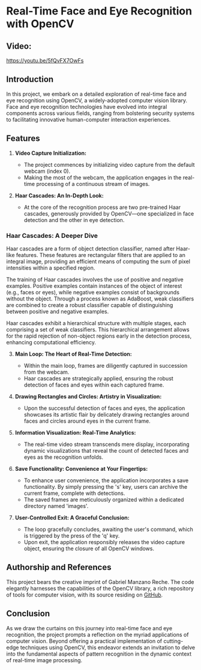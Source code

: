 # Real-Time Face and Eye Recognition with OpenCV

## Video:
https://youtu.be/5fQvFX7OwFs

## Introduction

In this project, we embark on a detailed exploration of real-time face and eye recognition using OpenCV, a widely-adopted computer vision library. Face and eye recognition technologies have evolved into integral components across various fields, ranging from bolstering security systems to facilitating innovative human-computer interaction experiences.

## Features

1. **Video Capture Initialization:**
   - The project commences by initializing video capture from the default webcam (index 0).
   - Making the most of the webcam, the application engages in the real-time processing of a continuous stream of images.

2. **Haar Cascades: An In-Depth Look:**
   - At the core of the recognition process are two pre-trained Haar cascades, generously provided by OpenCV—one specialized in face detection and the other in eye detection.

### Haar Cascades: A Deeper Dive

   Haar cascades are a form of object detection classifier, named after Haar-like features. These features are rectangular filters that are applied to an integral image, providing an efficient means of computing the sum of pixel intensities within a specified region.

   The training of Haar cascades involves the use of positive and negative examples. Positive examples contain instances of the object of interest (e.g., faces or eyes), while negative examples consist of backgrounds without the object. Through a process known as AdaBoost, weak classifiers are combined to create a robust classifier capable of distinguishing between positive and negative examples.

   Haar cascades exhibit a hierarchical structure with multiple stages, each comprising a set of weak classifiers. This hierarchical arrangement allows for the rapid rejection of non-object regions early in the detection process, enhancing computational efficiency.

3. **Main Loop: The Heart of Real-Time Detection:**
   - Within the main loop, frames are diligently captured in succession from the webcam.
   - Haar cascades are strategically applied, ensuring the robust detection of faces and eyes within each captured frame.

4. **Drawing Rectangles and Circles: Artistry in Visualization:**
   - Upon the successful detection of faces and eyes, the application showcases its artistic flair by delicately drawing rectangles around faces and circles around eyes in the current frame.

5. **Information Visualization: Real-Time Analytics:**
   - The real-time video stream transcends mere display, incorporating dynamic visualizations that reveal the count of detected faces and eyes as the recognition unfolds.

6. **Save Functionality: Convenience at Your Fingertips:**
   - To enhance user convenience, the application incorporates a save functionality. By simply pressing the 's' key, users can archive the current frame, complete with detections.
   - The saved frames are meticulously organized within a dedicated directory named 'images'.

7. **User-Controlled Exit: A Graceful Conclusion:**
   - The loop gracefully concludes, awaiting the user's command, which is triggered by the press of the 'q' key.
   - Upon exit, the application responsibly releases the video capture object, ensuring the closure of all OpenCV windows.

## Authorship and References

This project bears the creative imprint of Gabriel Manzano Reche. The code elegantly harnesses the capabilities of the OpenCV library, a rich repository of tools for computer vision, with its source residing on [GitHub](https://github.com/opencv/opencv).

## Conclusion

As we draw the curtains on this journey into real-time face and eye recognition, the project prompts a reflection on the myriad applications of computer vision. Beyond offering a practical implementation of cutting-edge techniques using OpenCV, this endeavor extends an invitation to delve into the fundamental aspects of pattern recognition in the dynamic context of real-time image processing.
